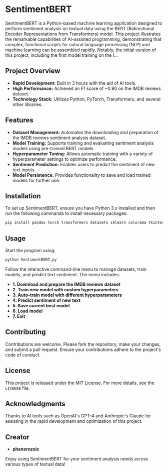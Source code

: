 
# SentimentBERT

SentimentBERT is a Python-based machine learning application designed to perform sentiment analysis on textual data using the BERT (Bidirectional Encoder Representations from Transformers) model. This project illustrates the remarkable capabilities of AI-assisted programming, demonstrating that complex, functional scripts for natural language processing (NLP) and machine learning can be assembled rapidly. Notably, the initial version of this project, including the first model training on the I...

## Project Overview

- **Rapid Development:** Built in 3 hours with the aid of AI tools.
- **High Performance:** Achieved an F1 score of ~0.90 on the IMDB reviews dataset.
- **Technology Stack:** Utilizes Python, PyTorch, Transformers, and several other libraries.

## Features

- **Dataset Management:** Automates the downloading and preparation of the IMDB reviews sentiment analysis dataset.
- **Model Training:** Supports training and evaluating sentiment analysis models using pre-trained BERT models.
- **Hyperparameter Tuning:** Allows automatic training with a variety of hyperparameter settings to optimize performance.
- **Sentiment Prediction:** Enables users to predict the sentiment of new text inputs.
- **Model Persistence:** Provides functionality to save and load trained models for further use.

## Installation

To set up SentimentBERT, ensure you have Python 3.x installed and then run the following commands to install necessary packages:
```bash
pip install pandas torch transformers datasets sklearn colorama tkinter
```

## Usage

Start the program using:
```bash
python SentimentBERT.py
```
Follow the interactive command-line menu to manage datasets, train models, and predict text sentiment. The menu includes:
- **1. Download and prepare the IMDB reviews dataset**
- **2. Train new model with custom hyperparameters**
- **3. Auto-train model with different hyperparameters**
- **4. Predict sentiment of new text**
- **5. Save current best model**
- **6. Load model**
- **7. Exit**

## Contributing

Contributions are welcome. Please fork the repository, make your changes, and submit a pull request. Ensure your contributions adhere to the project's code of conduct.

## License

This project is released under the MIT License. For more details, see the `LICENSE` file.

## Acknowledgments

Thanks to AI tools such as OpenAI's GPT-4 and Anthropic's Claude for assisting in the rapid development and optimization of this project.

## Creator

- **phanerozoic**

Enjoy using SentimentBERT for your sentiment analysis needs across various types of textual data!

